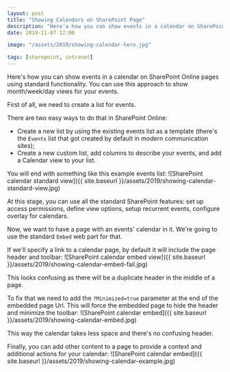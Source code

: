 ```yaml
---
layout: post
title: "Showing Calendars on SharePoint Page"
description: "Here'a how you can show events in a calendar on SharePoint Online pages using standard functionality. You can use this approach to show month/week/day views for your events."
date: 2019-11-07 12:00

image: "/assets/2019/showing-calendar-hero.jpg"

tags: [sharepoint, intranet]
---
```


Here's how you can show events in a calendar on SharePoint Online pages using standard functionality. You can use this approach to show month/week/day views for your events.

First of all, we need to create a list for events.

There are two easy ways to do that in SharePoint Online:
- Create a new list by using the existing events list as a template (there's the `Events` list that got created by default in modern communication sites);
- Create a new custom list, add columns to describe your events, and add a Calendar view to your list.

You will end with something like this example events list:
![SharePoint calendar standard view]({{ site.baseurl }}/assets/2019/showing-calendar-standard-view.jpg)

At this stage, you can use all the standard SharePoint features: set up access permissions, define view options, setup recurrent events, configure overlay for calendars.

Now, we want to have a page with an events' calendar in it. We're going to use the standard `Embed` web part for that.

If we'll specify a link to a calendar page, by default it will include the page header and toolbar:
![SharePoint calendar embed view]({{ site.baseurl }}/assets/2019/showing-calendar-embed-fail.jpg)

This looks confusing as there will be a duplicate header in the middle of a page.

To fix that we need to add the `?Minimized=true` parameter at the end of the embedded page Url. This will force the embedded page to hide the header and minimize the toolbar:
![SharePoint calendar embed]({{ site.baseurl }}/assets/2019/showing-calendar-embed.jpg)

This way the calendar takes less space and there's no confusing header.

Finally, you can add other content to a page to provide a context and additional actions for your calendar:
![SharePoint calendar embed]({{ site.baseurl }}/assets/2019/showing-calendar-example.jpg)
